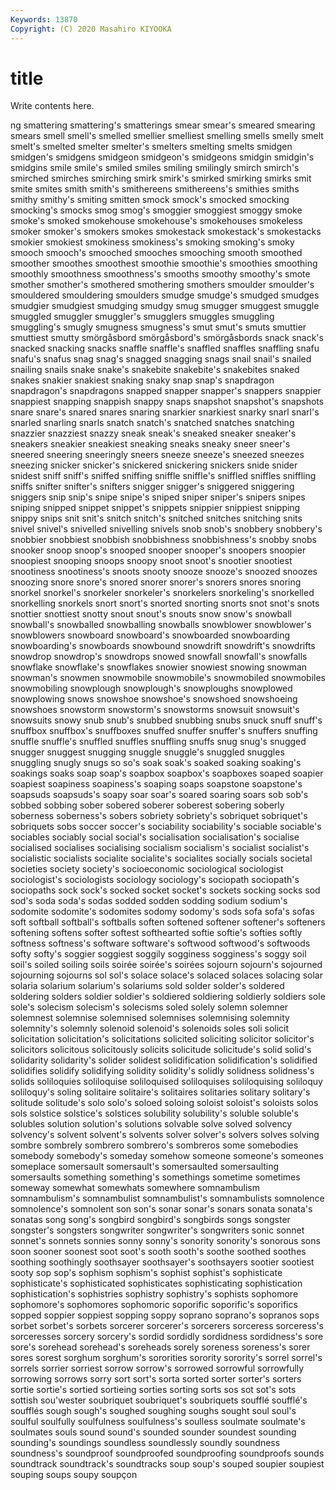 ```yaml
---
Keywords: 13870
Copyright: (C) 2020 Masahiro KIYOOKA
---
```


# title

Write contents here.

ng smattering smattering's smatterings smear smear's smeared smearing
smears smell smell's smelled smellier smelliest smelling smells smelly smelt
smelt's smelted smelter smelter's smelters smelting smelts smidgen smidgen's smidgens
smidgeon smidgeon's smidgeons smidgin smidgin's smidgins smile smile's smiled smiles
smiling smilingly smirch smirch's smirched smirches smirching smirk smirk's smirked
smirking smirks smit smite smites smith smith's smithereens smithereens's smithies
smiths smithy smithy's smiting smitten smock smock's smocked smocking smocking's
smocks smog smog's smoggier smoggiest smoggy smoke smoke's smoked smokehouse
smokehouse's smokehouses smokeless smoker smoker's smokers smokes smokestack smokestack's smokestacks
smokier smokiest smokiness smokiness's smoking smoking's smoky smooch smooch's smooched
smooches smooching smooth smoothed smoother smoothes smoothest smoothie smoothie's smoothies
smoothing smoothly smoothness smoothness's smooths smoothy smoothy's smote smother smother's
smothered smothering smothers smoulder smoulder's smouldered smouldering smoulders smudge smudge's
smudged smudges smudgier smudgiest smudging smudgy smug smugger smuggest smuggle
smuggled smuggler smuggler's smugglers smuggles smuggling smuggling's smugly smugness smugness's
smut smut's smuts smuttier smuttiest smutty smörgåsbord smörgåsbord's smörgåsbords snack
snack's snacked snacking snacks snaffle snaffle's snaffled snaffles snaffling snafu
snafu's snafus snag snag's snagged snagging snags snail snail's snailed
snailing snails snake snake's snakebite snakebite's snakebites snaked snakes snakier
snakiest snaking snaky snap snap's snapdragon snapdragon's snapdragons snapped snapper
snapper's snappers snappier snappiest snapping snappish snappy snaps snapshot snapshot's
snapshots snare snare's snared snares snaring snarkier snarkiest snarky snarl
snarl's snarled snarling snarls snatch snatch's snatched snatches snatching snazzier
snazziest snazzy sneak sneak's sneaked sneaker sneaker's sneakers sneakier sneakiest
sneaking sneaks sneaky sneer sneer's sneered sneering sneeringly sneers sneeze
sneeze's sneezed sneezes sneezing snicker snicker's snickered snickering snickers snide
snider snidest sniff sniff's sniffed sniffing sniffle sniffle's sniffled sniffles
sniffling sniffs snifter snifter's snifters snigger snigger's sniggered sniggering sniggers
snip snip's snipe snipe's sniped sniper sniper's snipers snipes sniping
snipped snippet snippet's snippets snippier snippiest snipping snippy snips snit
snit's snitch snitch's snitched snitches snitching snits snivel snivel's snivelled
snivelling snivels snob snob's snobbery snobbery's snobbier snobbiest snobbish snobbishness
snobbishness's snobby snobs snooker snoop snoop's snooped snooper snooper's snoopers
snoopier snoopiest snooping snoops snoopy snoot snoot's snootier snootiest snootiness
snootiness's snoots snooty snooze snooze's snoozed snoozes snoozing snore snore's
snored snorer snorer's snorers snores snoring snorkel snorkel's snorkeler snorkeler's
snorkelers snorkeling's snorkelled snorkelling snorkels snort snort's snorted snorting snorts
snot snot's snots snottier snottiest snotty snout snout's snouts snow
snow's snowball snowball's snowballed snowballing snowballs snowblower snowblower's snowblowers snowboard
snowboard's snowboarded snowboarding snowboarding's snowboards snowbound snowdrift snowdrift's snowdrifts snowdrop
snowdrop's snowdrops snowed snowfall snowfall's snowfalls snowflake snowflake's snowflakes snowier
snowiest snowing snowman snowman's snowmen snowmobile snowmobile's snowmobiled snowmobiles snowmobiling
snowplough snowplough's snowploughs snowplowed snowplowing snows snowshoe snowshoe's snowshoed snowshoeing
snowshoes snowstorm snowstorm's snowstorms snowsuit snowsuit's snowsuits snowy snub snub's
snubbed snubbing snubs snuck snuff snuff's snuffbox snuffbox's snuffboxes snuffed
snuffer snuffer's snuffers snuffing snuffle snuffle's snuffled snuffles snuffling snuffs
snug snug's snugged snugger snuggest snugging snuggle snuggle's snuggled snuggles
snuggling snugly snugs so so's soak soak's soaked soaking soaking's
soakings soaks soap soap's soapbox soapbox's soapboxes soaped soapier soapiest
soapiness soapiness's soaping soaps soapstone soapstone's soapsuds soapsuds's soapy soar
soar's soared soaring soars sob sob's sobbed sobbing sober sobered
soberer soberest sobering soberly soberness soberness's sobers sobriety sobriety's sobriquet
sobriquet's sobriquets sobs soccer soccer's sociability sociability's sociable sociable's sociables
sociably social social's socialisation socialisation's socialise socialised socialises socialising socialism
socialism's socialist socialist's socialistic socialists socialite socialite's socialites socially socials
societal societies society society's socioeconomic sociological sociologist sociologist's sociologists sociology
sociology's sociopath sociopath's sociopaths sock sock's socked socket socket's sockets
socking socks sod sod's soda soda's sodas sodded sodden sodding
sodium sodium's sodomite sodomite's sodomites sodomy sodomy's sods sofa sofa's
sofas soft softball softball's softballs soften softened softener softener's softeners
softening softens softer softest softhearted softie softie's softies softly softness
softness's software software's softwood softwood's softwoods softy softy's soggier soggiest
soggily sogginess sogginess's soggy soil soil's soiled soiling soils soirée
soirée's soirées sojourn sojourn's sojourned sojourning sojourns sol sol's solace
solace's solaced solaces solacing solar solaria solarium solarium's solariums sold
solder solder's soldered soldering solders soldier soldier's soldiered soldiering soldierly
soldiers sole sole's solecism solecism's solecisms soled solely solemn solemner
solemnest solemnise solemnised solemnises solemnising solemnity solemnity's solemnly solenoid solenoid's
solenoids soles soli solicit solicitation solicitation's solicitations solicited soliciting solicitor
solicitor's solicitors solicitous solicitously solicits solicitude solicitude's solid solid's solidarity
solidarity's solider solidest solidification solidification's solidified solidifies solidify solidifying solidity
solidity's solidly solidness solidness's solids soliloquies soliloquise soliloquised soliloquises soliloquising
soliloquy soliloquy's soling solitaire solitaire's solitaires solitaries solitary solitary's solitude
solitude's solo solo's soloed soloing soloist soloist's soloists solos sols
solstice solstice's solstices solubility solubility's soluble soluble's solubles solution solution's
solutions solvable solve solved solvency solvency's solvent solvent's solvents solver
solver's solvers solves solving sombre sombrely sombrero sombrero's sombreros some
somebodies somebody somebody's someday somehow someone someone's someones someplace somersault
somersault's somersaulted somersaulting somersaults something something's somethings sometime sometimes someway
somewhat somewhats somewhere somnambulism somnambulism's somnambulist somnambulist's somnambulists somnolence somnolence's
somnolent son son's sonar sonar's sonars sonata sonata's sonatas song
song's songbird songbird's songbirds songs songster songster's songsters songwriter songwriter's
songwriters sonic sonnet sonnet's sonnets sonnies sonny sonny's sonority sonority's
sonorous sons soon sooner soonest soot soot's sooth sooth's soothe
soothed soothes soothing soothingly soothsayer soothsayer's soothsayers sootier sootiest sooty
sop sop's sophism sophism's sophist sophist's sophisticate sophisticate's sophisticated sophisticates
sophisticating sophistication sophistication's sophistries sophistry sophistry's sophists sophomore sophomore's sophomores
sophomoric soporific soporific's soporifics sopped soppier soppiest sopping soppy soprano
soprano's sopranos sops sorbet sorbet's sorbets sorcerer sorcerer's sorcerers sorceress
sorceress's sorceresses sorcery sorcery's sordid sordidly sordidness sordidness's sore sore's
sorehead sorehead's soreheads sorely soreness soreness's sorer sores sorest sorghum
sorghum's sororities sorority sorority's sorrel sorrel's sorrels sorrier sorriest sorrow
sorrow's sorrowed sorrowful sorrowfully sorrowing sorrows sorry sort sort's sorta
sorted sorter sorter's sorters sortie sortie's sortied sortieing sorties sorting
sorts sos sot sot's sots sottish sou'wester soubriquet soubriquet's soubriquets
soufflé soufflé's soufflés sough sough's soughed soughing soughs sought soul
soul's soulful soulfully soulfulness soulfulness's soulless soulmate soulmate's soulmates souls
sound sound's sounded sounder soundest sounding sounding's soundings soundless soundlessly
soundly soundness soundness's soundproof soundproofed soundproofing soundproofs sounds soundtrack soundtrack's
soundtracks soup soup's souped soupier soupiest souping soups soupy soupçon
